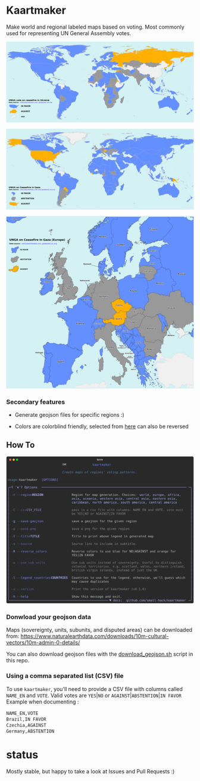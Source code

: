 # Kaartmaker
Make world and regional labeled maps based on voting. Most commonly used for representing UN General Assembly votes.

![Map of world Ukraine votes](./examples/world_UNGA_vote_on_ceasefire_in_Ukraine.png)

![Map of world Gaza votes](./examples/world_UNGA_vote_on_ceasefire_in_Gaza.png)

![Map of Europe Gaza votes](./examples/europe_UNGA_on_Ceasefire_in_Gaza.png)


### Secondary features

- Generate geojson files for specific regions :)

- Colors are colorblind friendly, selected from [here](https://davidmathlogic.com/colorblind) can also be reversed


## How To

![SVG showing the full help text when you run kaartmaker --help](./examples/help_text.svg)


### Donwload your geojson data

Maps (sovereignty, units, subunits, and disputed areas) can be downloaded from:
https://www.naturalearthdata.com/downloads/10m-cultural-vectors/10m-admin-0-details/

You can also download geojson files with the [download_geojson.sh](./download_geojson.sh) script in this repo.


### Using a comma separated list (CSV) file

To use `kaartmaker`, you'll need to provide a CSV file with columns called `NAME_EN` and `VOTE`. Valid votes are `YES`|`NO` or `AGAINST`|`ABSTENTION`|`IN FAVOR` Example when documenting :

```csv
NAME_EN,VOTE
Brazil,IN FAVOR
Czechia,AGAINST
Germany,ABSTENTION
```


# status
Mostly stable, but happy to take a look at Issues and Pull Requests :)
